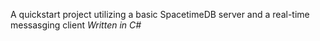 A quickstart project utilizing a basic SpacetimeDB server and a real-time messasging client
_Written in C#_
